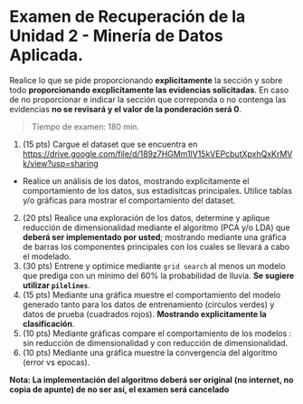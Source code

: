 # Examen de Recuperación de la Unidad 2 - Minería de Datos Aplicada.

Realice lo que se pide proporcionando **explicitamente** la sección y sobre todo **proporcionando excplicitamente las evidencias solicitadas**. En caso de no proporcionar e indicar la sección que correponda o no contenga las evidencias **no se revisará y el valor de la ponderación será 0**.

> Tiempo de examen: 180 min.

1. (15 pts) Cargue el dataset que se encuentra en https://drive.google.com/file/d/189z7HGMm1lV15kVEPcbutXpxhQxKrMVk/view?usp=sharing
  * Realice un análisis de los datos, mostrando explicitamente el comportamiento de los datos, sus estadísitcas principales. Utilice tablas y/o gráficas para mostrar el comportamiento del dataset.
2. (20 pts) Realice una exploración de los datos, determine y aplique reducción de dimensionalidad mediante el algoritmo (PCA y/o LDA) que **deberá ser implementado por usted**; mostrando mediante una gráfica de barras los componentes principales con los cuales se llevará a cabo el modelado.
3. (30 pts) Entrene y optimice mediante `grid search` al menos un modelo que prediga con un mínimo del 60% la probabilidad de lluvia. **Se sugiere utilizar `pilelines`**.
4. (15 pts) Mediante una gráfica muestre el comportamiento del modelo generado tanto para los datos de entrenamiento (circulos verdes) y datos de prueba (cuadrados rojos). **Mostrando explicitamente la clasificación**.
5. (10 pts) Mediante gráficas compare el comportamiento de los modelos : sin reducción de dimensionalidad y con reducción de dimensionalidad.
6. (10 pts) Mediante una gráfica muestre la convergencia del algoritmo (error vs epocas).

**Nota: La implementación del algoritmo deberá ser original (no internet, no copia de apunte) de no ser así, el examen será cancelado**
